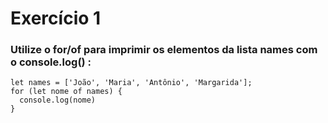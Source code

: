 # Exercício 1

### Utilize o for/of para imprimir os elementos da lista names com o console.log() :

```
let names = ['João', 'Maria', 'Antônio', 'Margarida'];
for (let nome of names) {
  console.log(nome)
}
```
